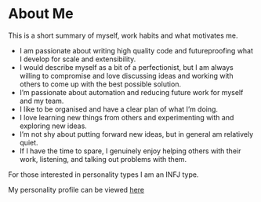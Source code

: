 # About Me

This is a short summary of myself, work habits and what motivates me.

- I am passionate about writing high quality code and futureproofing what I develop for scale and extensibility.
- I would describe myself as a bit of a perfectionist, but I am always willing to compromise and love discussing ideas and working with others to come up with the best possible solution.
- I’m passionate about automation and reducing future work for myself and my team.
- I like to be organised and have a clear plan of what I’m doing.
- I love learning new things from others and experimenting with and exploring new ideas.
- I’m not shy about putting forward new ideas, but in general am relatively quiet.
- If I have the time to spare, I genuinely enjoy helping others with their work, listening, and talking out problems with them.

For those interested in personality types I am an INFJ type.

My personality profile can be viewed [here](https://www.16personalities.com/profiles/3f30f514f2722)


